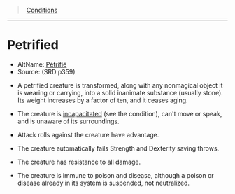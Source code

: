 ﻿---
!GenericItem
Id: conditions_vo.md#petrified
ParentLink: conditions_vo.md#conditions
Name: Petrified
ParentName: Conditions
NameLevel: 1
AltName: '[Pétrifié](hd_conditions_petrifie.md)'
Source: (SRD p359)
Attributes:
  Name: Petrified
  Markdown: >+
    # <!--Name-->Petrified<!--/Name-->


    - AltName: <!--AltName-->[Pétrifié](hd_conditions_petrifie.md)<!--/AltName-->

    - Source: <!--Source-->(SRD p359)<!--/Source-->


    * A petrified creature is transformed, along with any nonmagical object it is wearing or carrying, into a solid inanimate substance (usually stone). Its weight increases by a factor of ten, and it ceases aging.


    * The creature is [incapacitated](srd_conditions_incapacitated.md) (see the condition), can't move or speak, and is unaware of its surroundings.


    * Attack rolls against the creature have advantage.


    * The creature automatically fails Strength and Dexterity saving throws.


    * The creature has resistance to all damage.


    * The creature is immune to poison and disease, although a poison or disease already in its system is suspended, not neutralized.

  AltName: '[Pétrifié](hd_conditions_petrifie.md)'
  Source: (SRD p359)
AttributesDictionary: >+
  Name: Petrified

  Markdown: >+

    # <!--Name-->Petrified<!--/Name-->





    - AltName: <!--AltName-->[Pétrifié](hd_conditions_petrifie.md)<!--/AltName-->



    - Source: <!--Source-->(SRD p359)<!--/Source-->





    * A petrified creature is transformed, along with any nonmagical object it is wearing or carrying, into a solid inanimate substance (usually stone). Its weight increases by a factor of ten, and it ceases aging.





    * The creature is [incapacitated](srd_conditions_incapacitated.md) (see the condition), can't move or speak, and is unaware of its surroundings.





    * Attack rolls against the creature have advantage.





    * The creature automatically fails Strength and Dexterity saving throws.





    * The creature has resistance to all damage.





    * The creature is immune to poison and disease, although a poison or disease already in its system is suspended, not neutralized.



  AltName: '[Pétrifié](hd_conditions_petrifie.md)'

  Source: (SRD p359)

---
> [Conditions](srd_conditions.md)

---

# Petrified

- AltName: [Pétrifié](hd_conditions_petrifie.md)
- Source: (SRD p359)

* A petrified creature is transformed, along with any nonmagical object it is wearing or carrying, into a solid inanimate substance (usually stone). Its weight increases by a factor of ten, and it ceases aging.

* The creature is [incapacitated](srd_conditions_incapacitated.md) (see the condition), can't move or speak, and is unaware of its surroundings.

* Attack rolls against the creature have advantage.

* The creature automatically fails Strength and Dexterity saving throws.

* The creature has resistance to all damage.

* The creature is immune to poison and disease, although a poison or disease already in its system is suspended, not neutralized.

